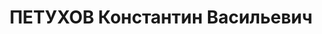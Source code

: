 ---
title: ПЕТУХОВ Константин Васильевич
description: 'Род. в 1901, г. Баку, русский. Проживал: г. Красноярск. Техник в стройгруппе
  паровозного отделения станции Красноярск.

  Арестован 18.04.1937. Обв.: к.-р. деятельность. Приговор: ВК ВС СССР, 16.07.1938
  – ВМН. Расстрелян 16.07.1938, в г. Красноярске.

  Реабилитирован ВК ВС СССР 08.02.1958'
---